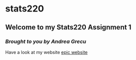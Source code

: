 # stats220

## Welcome to my Stats220 Assignment 1
### *Brought to you by Andrea Grecu*

Have a look at my website [epic website](andreag.github.io/monky)
